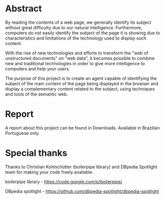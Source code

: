 # Abstract #

By reading the contents of a web page, we generally identify its subject without great difficulty due to our natural intelligence. Furthermore, computers do not easily identify the subject of the page it is showing due to characteristics and limitations of the technology used to display such content.

With the rise of new technologies and efforts to transform the "web of unstructured documents" on "web data", it becomes possible to combine new and traditional technologies in order to give more intelligence to computers and help your users.

The purpose of this project is to create an agent capable of identifying the subject of the main content of the page being displayed in the browser and display a complementary content related to the subject, using techniques and tools of the semantic web.

# Report #

A report about this project can be found in Downloads. Available in Brazilian Portuguese only.

# Special thanks #

Thanks to Christian Kohlschütter (boilerpipe library) and DBpedia Spotlight team for making your code freely available.

boilerpipe library - https://code.google.com/p/boilerpipe/

DBpedia spotlight - https://github.com/dbpedia-spotlight/dbpedia-spotlight
